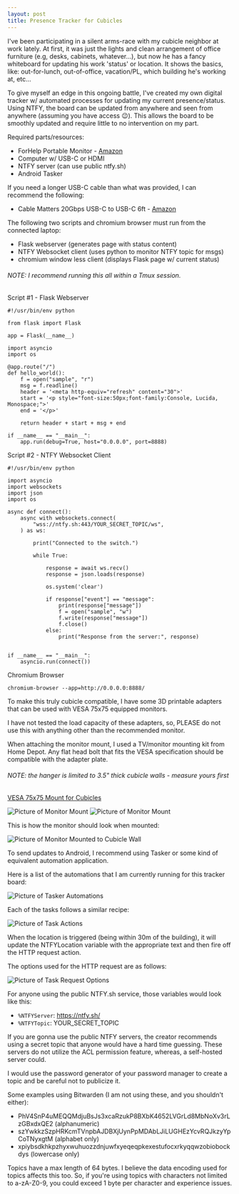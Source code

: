 ```yaml
---
layout: post
title: Presence Tracker for Cubicles
---
```


I've been participating in a silent arms-race with my cubicle neighbor at work lately. At first, it was just the lights and clean arrangement of office furniture (e.g, desks, cabinets, whatever...), but now he has a fancy whiteboard for updating his work 'status' or location. It shows the basics, like: out-for-lunch, out-of-office, vacation/PL, which building he's working at, etc...

To give myself an edge in this ongoing battle, I've created my own digital tracker w/ automated processes for updating my current presence/status. Using NTFY, the board can be updated from anywhere and seen from anywhere (assuming you have access 😉). This allows the board to be smoothly updated and require little to no intervention on my part.

Required parts/resources:
- ForHelp Portable Monitor - [Amazon](https://www.amazon.com/dp/B0BNWWF32B?psc=1)
- Computer w/ USB-C or HDMI
- NTFY server (can use public ntfy.sh)
- Android Tasker

If you need a longer USB-C cable than what was provided, I can recommend the following:
- Cable Matters 20Gbps USB-C to USB-C 6ft - [Amazon](https://www.amazon.com/dp/B07X31FG6Z?psc=1&ref=ppx_yo2ov_dt_b_product_details)

The following two scripts and chromium browser must run from the connected laptop:
- Flask webserver (generates page with status content)
- NTFY Websocket client (uses python to monitor NTFY topic for msgs)
- chromium window less client (displays Flask page w/ current status)

###### NOTE: I recommend running this all within a Tmux session.

Script #1 - Flask Webserver

```
#!/usr/bin/env python

from flask import Flask

app = Flask(__name__)

import asyncio
import os

@app.route("/")
def hello_world():
    f = open("sample", "r")
    msg = f.readline()
    header = '<meta http-equiv="refresh" content="30">'
    start = '<p style="font-size:50px;font-family:Console, Lucida, Monospace;">'
    end = '</p>'

    return header + start + msg + end

if __name__ == "__main__":
    app.run(debug=True, host="0.0.0.0", port=8888)
```

Script #2 - NTFY Websocket Client

```
#!/usr/bin/env python

import asyncio
import websockets
import json
import os

async def connect():
    async with websockets.connect(
        "wss://ntfy.sh:443/YOUR_SECRET_TOPIC/ws",
    ) as ws:

        print("Connected to the switch.")

        while True:

            response = await ws.recv()
            response = json.loads(response)

            os.system('clear')

            if response["event"] == "message":
                print(response["message"])
                f = open("sample", "w")
                f.write(response["message"])
                f.close()
            else:
                print("Response from the server:", response)


if __name__ == "__main__":
    asyncio.run(connect())
```

Chromium Browser

```
chromium-browser --app=http://0.0.0.0:8888/
```

To make this truly cubicle compatible, I have some 3D printable adapters that can be used with VESA 75x75 equipped monitors.

I have not tested the load capacity of these adapters, so, PLEASE do not use this with anything other than the recommended monitor.

When attaching the monitor mount, I used a TV/monitor mounting kit from Home Depot. Any flat head bolt that fits the VESA specification should be compatible with the adapter plate.

###### NOTE: the hanger is limited to 3.5" thick cubicle walls - measure yours first

[VESA 75x75 Mount for Cubicles](/docs/3d-models/75-RecessedMonitorMount.stl)

![Picture of Monitor Mount](/images/CubicleTracker/IMG20240609162853.jpg)
![Picture of Monitor Mount](/images/CubicleTracker/IMG20240609162924.jpg)

This is how the monitor should look when mounted:

![Picture of Monitor Mounted to Cubicle Wall](/images/CubicleTracker/IMG20240611094418.jpg)

To send updates to Android, I recommend using Tasker or some kind of equivalent automation application.

Here is a list of the automations that I am currently running for this tracker board:

![Picture of Tasker Automations](/images/CubicleTracker/TaskerList.jpg)

Each of the tasks follows a similar recipe:

![Picture of Task Actions](/images/CubicleTracker/TaskActions.jpg)

When the location is triggered (being within 30m of the building), it will update the NTFYLocation variable with the appropriate text and then fire off the HTTP request action.

The options used for the HTTP request are as follows:

![Picture of Task Request Options](/images/CubicleTracker/TaskActions.jpg)

For anyone using the public NTFY.sh service, those variables would look like this:
- `%NTFYServer`: https://ntfy.sh/
- `%NTFYTopic`: YOUR_SECRET_TOPIC

If you are gonna use the public NTFY servers, the creator recommends using a secret topic that anyone would have a hard time guessing. These servers do not utilize the ACL permission feature, whereas, a self-hosted server could.

I would use the password generator of your password manager to create a topic and be careful not to publicize it.

Some examples using Bitwarden (I am not using these, and you shouldn't either):
- PhV4SnP4uMEQQMdjuBsJs3xcaRzukP8BXbK4652LVGrLd8MbNoXv3rLzGBxdxQE2 (alphanumeric)
- szYwkkzSzpHRKcmTVnpbAJDBXjUynPpMDAbLJiLUGHEzYcvRQJkzyYpCoTNyxgtM (alphabet only)
- xpiybsdkhkpzhyxwuhuozzdnjuwfxyeqeqpkexestufocxrkyqqwzobiobockdys (lowercase only)

Topics have a max length of 64 bytes. I believe the data encoding used for topics affects this too. So, if you're using topics with characters not limited to a-zA-Z0-9, you could exceed 1 byte per character and experience issues.